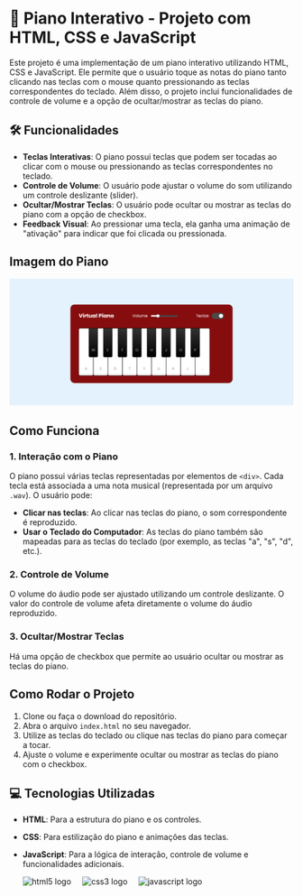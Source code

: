 # 🎹 Piano Interativo - Projeto com HTML, CSS e JavaScript

Este projeto é uma implementação de um piano interativo utilizando HTML, CSS e JavaScript. Ele permite que o usuário toque as notas do piano tanto clicando nas teclas com o mouse quanto pressionando as teclas correspondentes do teclado. Além disso, o projeto inclui funcionalidades de controle de volume e a opção de ocultar/mostrar as teclas do piano.

## 🛠️ Funcionalidades

- **Teclas Interativas**: O piano possui teclas que podem ser tocadas ao clicar com o mouse ou pressionando as teclas correspondentes no teclado.
- **Controle de Volume**: O usuário pode ajustar o volume do som utilizando um controle deslizante (slider).
- **Ocultar/Mostrar Teclas**: O usuário pode ocultar ou mostrar as teclas do piano com a opção de checkbox.
- **Feedback Visual**: Ao pressionar uma tecla, ela ganha uma animação de "ativação" para indicar que foi clicada ou pressionada.

## Imagem do Piano

![Piano Interativo](./src/img/piano.png)

## Como Funciona

### 1. Interação com o Piano

O piano possui várias teclas representadas por elementos de `<div>`. Cada tecla está associada a uma nota musical (representada por um arquivo `.wav`). O usuário pode:

- **Clicar nas teclas**: Ao clicar nas teclas do piano, o som correspondente é reproduzido.
- **Usar o Teclado do Computador**: As teclas do piano também são mapeadas para as teclas do teclado (por exemplo, as teclas "a", "s", "d", etc.).

### 2. Controle de Volume

O volume do áudio pode ser ajustado utilizando um controle deslizante. O valor do controle de volume afeta diretamente o volume do áudio reproduzido.

### 3. Ocultar/Mostrar Teclas

Há uma opção de checkbox que permite ao usuário ocultar ou mostrar as teclas do piano.

## Como Rodar o Projeto

1. Clone ou faça o download do repositório.
2. Abra o arquivo `index.html` no seu navegador.
3. Utilize as teclas do teclado ou clique nas teclas do piano para começar a tocar.
4. Ajuste o volume e experimente ocultar ou mostrar as teclas do piano com o checkbox.

## 💻 Tecnologias Utilizadas

- **HTML**: Para a estrutura do piano e os controles.
- **CSS**: Para estilização do piano e animações das teclas.
- **JavaScript**: Para a lógica de interação, controle de volume e funcionalidades adicionais.

  <div align="left">
  <img src="https://cdn.jsdelivr.net/gh/devicons/devicon/icons/html5/html5-original.svg" height="40" alt="html5 logo"  />
  <img width="12" />
  <img src="https://cdn.jsdelivr.net/gh/devicons/devicon/icons/css3/css3-original.svg" height="40" alt="css3 logo"  />
  <img width="12" />
  <img src="https://cdn.jsdelivr.net/gh/devicons/devicon/icons/javascript/javascript-original.svg" height="40" alt="javascript logo"  />
</div>

###





